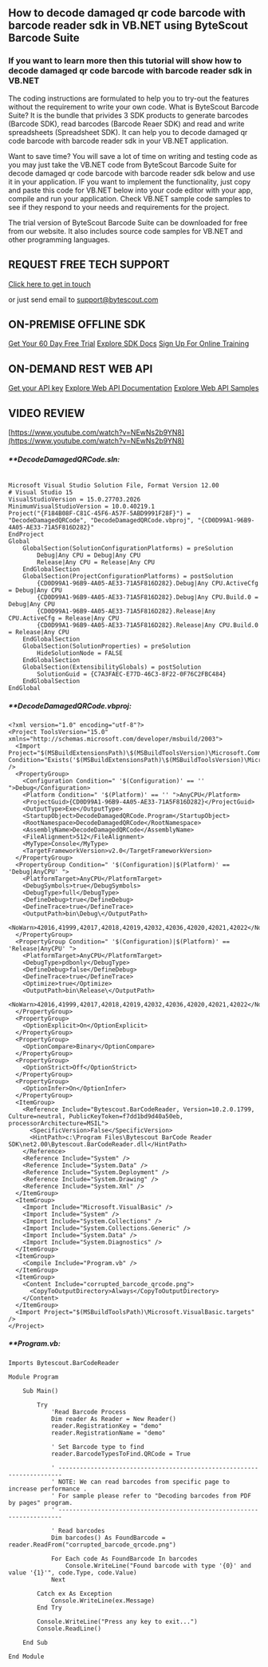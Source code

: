 ## How to decode damaged qr code barcode with barcode reader sdk in VB.NET using ByteScout Barcode Suite

### If you want to learn more then this tutorial will show how to decode damaged qr code barcode with barcode reader sdk in VB.NET

The coding instructions are formulated to help you to try-out the features without the requirement to write your own code. What is ByteScout Barcode Suite? It is the bundle that privides 3  SDK products to generate barcodes (Barcode SDK), read barcodes (Barcode Reaer SDK) and read and write spreadsheets (Spreadsheet SDK). It can help you to decode damaged qr code barcode with barcode reader sdk in your VB.NET application.

Want to save time? You will save a lot of time on writing and testing code as you may just take the VB.NET code from ByteScout Barcode Suite for decode damaged qr code barcode with barcode reader sdk below and use it in your application. IF you want to implement the functionality, just copy and paste this code for VB.NET below into your code editor with your app, compile and run your application. Check VB.NET sample code samples to see if they respond to your needs and requirements for the project.

The trial version of ByteScout Barcode Suite can be downloaded for free from our website. It also includes source code samples for VB.NET and other programming languages.

## REQUEST FREE TECH SUPPORT

[Click here to get in touch](https://bytescout.zendesk.com/hc/en-us/requests/new?subject=ByteScout%20Barcode%20Suite%20Question)

or just send email to [support@bytescout.com](mailto:support@bytescout.com?subject=ByteScout%20Barcode%20Suite%20Question) 

## ON-PREMISE OFFLINE SDK 

[Get Your 60 Day Free Trial](https://bytescout.com/download/web-installer?utm_source=github-readme)
[Explore SDK Docs](https://bytescout.com/documentation/index.html?utm_source=github-readme)
[Sign Up For Online Training](https://academy.bytescout.com/)


## ON-DEMAND REST WEB API

[Get your API key](https://pdf.co/documentation/api?utm_source=github-readme)
[Explore Web API Documentation](https://pdf.co/documentation/api?utm_source=github-readme)
[Explore Web API Samples](https://github.com/bytescout/ByteScout-SDK-SourceCode/tree/master/PDF.co%20Web%20API)

## VIDEO REVIEW

[https://www.youtube.com/watch?v=NEwNs2b9YN8](https://www.youtube.com/watch?v=NEwNs2b9YN8)




<!-- code block begin -->

##### ****DecodeDamagedQRCode.sln:**
    
```

Microsoft Visual Studio Solution File, Format Version 12.00
# Visual Studio 15
VisualStudioVersion = 15.0.27703.2026
MinimumVisualStudioVersion = 10.0.40219.1
Project("{F184B08F-C81C-45F6-A57F-5ABD9991F28F}") = "DecodeDamagedQRCode", "DecodeDamagedQRCode.vbproj", "{CD0D99A1-96B9-4A05-AE33-71A5F816D282}"
EndProject
Global
	GlobalSection(SolutionConfigurationPlatforms) = preSolution
		Debug|Any CPU = Debug|Any CPU
		Release|Any CPU = Release|Any CPU
	EndGlobalSection
	GlobalSection(ProjectConfigurationPlatforms) = postSolution
		{CD0D99A1-96B9-4A05-AE33-71A5F816D282}.Debug|Any CPU.ActiveCfg = Debug|Any CPU
		{CD0D99A1-96B9-4A05-AE33-71A5F816D282}.Debug|Any CPU.Build.0 = Debug|Any CPU
		{CD0D99A1-96B9-4A05-AE33-71A5F816D282}.Release|Any CPU.ActiveCfg = Release|Any CPU
		{CD0D99A1-96B9-4A05-AE33-71A5F816D282}.Release|Any CPU.Build.0 = Release|Any CPU
	EndGlobalSection
	GlobalSection(SolutionProperties) = preSolution
		HideSolutionNode = FALSE
	EndGlobalSection
	GlobalSection(ExtensibilityGlobals) = postSolution
		SolutionGuid = {C7A3FAEC-E77D-46C3-8F22-0F76C2FBC484}
	EndGlobalSection
EndGlobal

```

<!-- code block end -->    

<!-- code block begin -->

##### ****DecodeDamagedQRCode.vbproj:**
    
```
<?xml version="1.0" encoding="utf-8"?>
<Project ToolsVersion="15.0" xmlns="http://schemas.microsoft.com/developer/msbuild/2003">
  <Import Project="$(MSBuildExtensionsPath)\$(MSBuildToolsVersion)\Microsoft.Common.props" Condition="Exists('$(MSBuildExtensionsPath)\$(MSBuildToolsVersion)\Microsoft.Common.props')" />
  <PropertyGroup>
    <Configuration Condition=" '$(Configuration)' == '' ">Debug</Configuration>
    <Platform Condition=" '$(Platform)' == '' ">AnyCPU</Platform>
    <ProjectGuid>{CD0D99A1-96B9-4A05-AE33-71A5F816D282}</ProjectGuid>
    <OutputType>Exe</OutputType>
    <StartupObject>DecodeDamagedQRCode.Program</StartupObject>
    <RootNamespace>DecodeDamagedQRCode</RootNamespace>
    <AssemblyName>DecodeDamagedQRCode</AssemblyName>
    <FileAlignment>512</FileAlignment>
    <MyType>Console</MyType>
    <TargetFrameworkVersion>v2.0</TargetFrameworkVersion>
  </PropertyGroup>
  <PropertyGroup Condition=" '$(Configuration)|$(Platform)' == 'Debug|AnyCPU' ">
    <PlatformTarget>AnyCPU</PlatformTarget>
    <DebugSymbols>true</DebugSymbols>
    <DebugType>full</DebugType>
    <DefineDebug>true</DefineDebug>
    <DefineTrace>true</DefineTrace>
    <OutputPath>bin\Debug\</OutputPath>
    <NoWarn>42016,41999,42017,42018,42019,42032,42036,42020,42021,42022</NoWarn>
  </PropertyGroup>
  <PropertyGroup Condition=" '$(Configuration)|$(Platform)' == 'Release|AnyCPU' ">
    <PlatformTarget>AnyCPU</PlatformTarget>
    <DebugType>pdbonly</DebugType>
    <DefineDebug>false</DefineDebug>
    <DefineTrace>true</DefineTrace>
    <Optimize>true</Optimize>
    <OutputPath>bin\Release\</OutputPath>
    <NoWarn>42016,41999,42017,42018,42019,42032,42036,42020,42021,42022</NoWarn>
  </PropertyGroup>
  <PropertyGroup>
    <OptionExplicit>On</OptionExplicit>
  </PropertyGroup>
  <PropertyGroup>
    <OptionCompare>Binary</OptionCompare>
  </PropertyGroup>
  <PropertyGroup>
    <OptionStrict>Off</OptionStrict>
  </PropertyGroup>
  <PropertyGroup>
    <OptionInfer>On</OptionInfer>
  </PropertyGroup>
  <ItemGroup>
    <Reference Include="Bytescout.BarCodeReader, Version=10.2.0.1799, Culture=neutral, PublicKeyToken=f7dd1bd9d40a50eb, processorArchitecture=MSIL">
      <SpecificVersion>False</SpecificVersion>
      <HintPath>c:\Program Files\Bytescout BarCode Reader SDK\net2.00\Bytescout.BarCodeReader.dll</HintPath>
    </Reference>
    <Reference Include="System" />
    <Reference Include="System.Data" />
    <Reference Include="System.Deployment" />
    <Reference Include="System.Drawing" />
    <Reference Include="System.Xml" />
  </ItemGroup>
  <ItemGroup>
    <Import Include="Microsoft.VisualBasic" />
    <Import Include="System" />
    <Import Include="System.Collections" />
    <Import Include="System.Collections.Generic" />
    <Import Include="System.Data" />
    <Import Include="System.Diagnostics" />
  </ItemGroup>
  <ItemGroup>
    <Compile Include="Program.vb" />
  </ItemGroup>
  <ItemGroup>
    <Content Include="corrupted_barcode_qrcode.png">
      <CopyToOutputDirectory>Always</CopyToOutputDirectory>
    </Content>
  </ItemGroup>
  <Import Project="$(MSBuildToolsPath)\Microsoft.VisualBasic.targets" />
</Project>
```

<!-- code block end -->    

<!-- code block begin -->

##### ****Program.vb:**
    
```
Imports Bytescout.BarCodeReader

Module Program

    Sub Main()

        Try
            'Read Barcode Process
            Dim reader As Reader = New Reader()
            reader.RegistrationKey = "demo"
            reader.RegistrationName = "demo"

            ' Set Barcode type to find
            reader.BarcodeTypesToFind.QRCode = True

            ' -----------------------------------------------------------------------
            ' NOTE: We can read barcodes from specific page to increase performance .
            ' For sample please refer to "Decoding barcodes from PDF by pages" program.
            ' ----------------------------------------------------------------------- 

            ' Read barcodes
            Dim barcodes() As FoundBarcode = reader.ReadFrom("corrupted_barcode_qrcode.png")

            For Each code As FoundBarcode In barcodes
                Console.WriteLine("Found barcode with type '{0}' and value '{1}'", code.Type, code.Value)
            Next

        Catch ex As Exception
            Console.WriteLine(ex.Message)
        End Try

        Console.WriteLine("Press any key to exit...")
        Console.ReadLine()

    End Sub

End Module

```

<!-- code block end -->